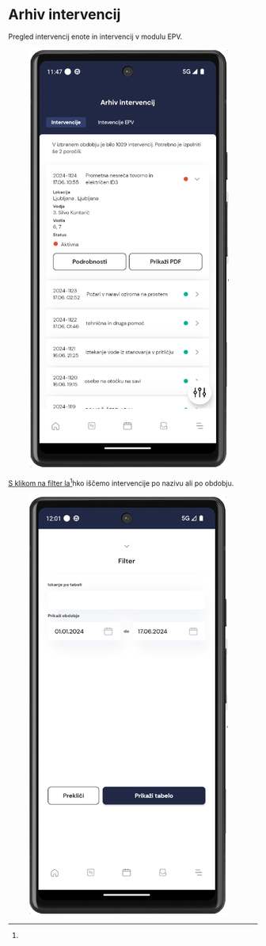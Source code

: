 # Arhiv intervencij

Pregled intervencij enote in intervencij v modulu EPV.

<figure><img src="../../.gitbook/assets/image (196).png" alt=""><figcaption></figcaption></figure>

[S klikom na filter la](#user-content-fn-1)[^1]hko iščemo intervencije po nazivu ali po obdobju.

<figure><img src="../../.gitbook/assets/image (206).png" alt=""><figcaption></figcaption></figure>

[^1]: 
